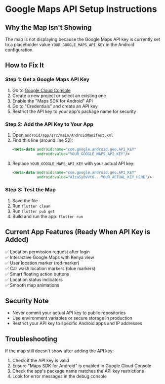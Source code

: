 # Google Maps API Setup Instructions

## Why the Map Isn't Showing
The map is not displaying because the Google Maps API key is currently set to a placeholder value `YOUR_GOOGLE_MAPS_API_KEY` in the Android configuration.

## How to Fix It

### Step 1: Get a Google Maps API Key
1. Go to [Google Cloud Console](https://console.cloud.google.com/)
2. Create a new project or select an existing one
3. Enable the "Maps SDK for Android" API
4. Go to "Credentials" and create an API key
5. Restrict the API key to your app's package name for security

### Step 2: Add the API Key to Your App
1. Open `android/app/src/main/AndroidManifest.xml`
2. Find this line (around line 52):
   ```xml
   <meta-data android:name="com.google.android.geo.API_KEY"
              android:value="YOUR_GOOGLE_MAPS_API_KEY"/>
   ```
3. Replace `YOUR_GOOGLE_MAPS_API_KEY` with your actual API key:
   ```xml
   <meta-data android:name="com.google.android.geo.API_KEY"
              android:value="AIzaSyBVVt6...YOUR_ACTUAL_KEY_HERE"/>
   ```

### Step 3: Test the Map
1. Save the file
2. Run `flutter clean`
3. Run `flutter pub get`
4. Build and run the app: `flutter run`

## Current App Features (Ready When API Key is Added)
✅ Location permission request after login  
✅ Interactive Google Maps with Kenya view  
✅ User location marker (red marker)  
✅ Car wash location markers (blue markers)  
✅ Smart floating action buttons  
✅ Location status indicators  
✅ Smooth map animations  

## Security Note
- Never commit your actual API key to public repositories
- Use environment variables or secure storage in production
- Restrict your API key to specific Android apps and IP addresses

## Troubleshooting
If the map still doesn't show after adding the API key:
1. Check if the API key is valid
2. Ensure "Maps SDK for Android" is enabled in Google Cloud Console
3. Check the app's package name matches the API key restrictions
4. Look for error messages in the debug console
